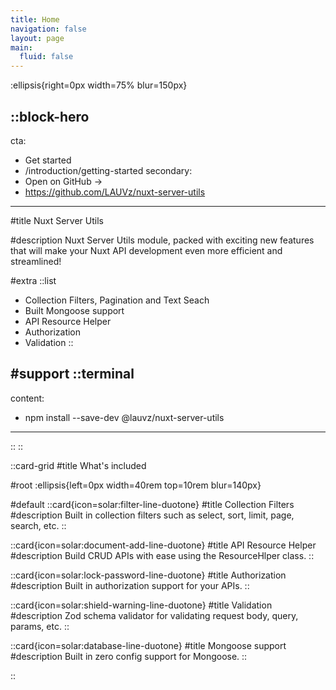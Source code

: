 ```yaml
---
title: Home
navigation: false
layout: page
main:
  fluid: false
---
```


:ellipsis{right=0px width=75% blur=150px}

::block-hero
---
cta:
  - Get started
  - /introduction/getting-started
secondary:
  - Open on GitHub →
  - https://github.com/LAUVz/nuxt-server-utils
---

#title
Nuxt Server Utils

#description
Nuxt Server Utils module, packed with exciting new features that will make your Nuxt API development even more efficient and streamlined!

#extra
  ::list
  - Collection Filters, Pagination and Text Seach
  - Built Mongoose support
  - API Resource Helper
  - Authorization 
  - Validation
  ::

#support
  ::terminal
  ---
  content:
  - npm install --save-dev @lauvz/nuxt-server-utils
  ---
  ::
::

::card-grid
#title
What's included

#root
:ellipsis{left=0px width=40rem top=10rem blur=140px}

#default
  ::card{icon=solar:filter-line-duotone}
  #title
  Collection Filters
  #description
  Built in collection filters such as select, sort, limit, page, search, etc.
  ::

  ::card{icon=solar:document-add-line-duotone}
  #title
  API Resource Helper
  #description
  Build CRUD APIs with ease using the ResourceHlper class. 
  ::

  ::card{icon=solar:lock-password-line-duotone}
  #title
  Authorization
  #description
  Built in authorization support for your APIs.
  ::

  ::card{icon=solar:shield-warning-line-duotone}
  #title
  Validation
  #description
  Zod schema validator for validating request body, query, params, etc.
  ::

  ::card{icon=solar:database-line-duotone}
  #title
  Mongoose support
  #description
  Built in zero config support for Mongoose.
  ::
  
::
